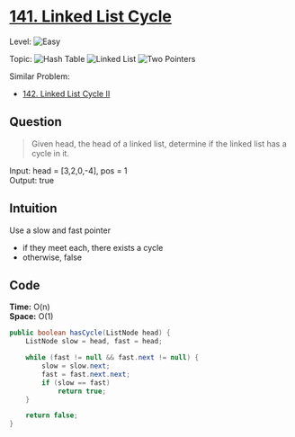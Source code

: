 # [141. Linked List Cycle](https://leetcode.com/problems/linked-list-cycle/)

Level: ![Easy](https://img.shields.io/badge/-Easy-00b300)

Topic: ![Hash Table](https://img.shields.io/badge/-Hash_Table-0073e6) ![Linked List](https://img.shields.io/badge/-Linked_List-0066cc) ![Two Pointers](https://img.shields.io/badge/-Two_Pointers-aa80ff)

Similar Problem:

- [142. Linked List Cycle II](0142.md)

## Question

> Given head, the head of a linked list, determine if the linked list has a cycle in it.

Input: head = [3,2,0,-4], pos = 1\
Output: true

## Intuition

Use a slow and fast pointer

- if they meet each, there exists a cycle
- otherwise, false

## Code

**Time:** O(n)\
**Space:** O(1)

```java
public boolean hasCycle(ListNode head) {
    ListNode slow = head, fast = head;

    while (fast != null && fast.next != null) {
        slow = slow.next;
        fast = fast.next.next;
        if (slow == fast)
            return true;
    }

    return false;
}
```
